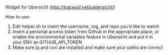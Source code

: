 Widget for Ubersicht (http://tracesof.net/uebersicht/)

How to use:
1. Edit helper.sh to insert the username, org, and repo you'd like to watch
2. Insert a personal access token from Github in the appropriate place, or enable the environmental variables feature in Ubersicht and put it in your ENV as GITHUB_API_TOKEN
3. Make sure jq and curl are installed and make sure your paths are correct
